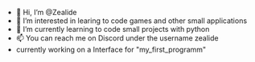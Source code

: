 - 👋 Hi, I’m @Zealide
- 👀 I’m interested in learing to code games and other small applications
- 🌱 I’m currently learning to code small projects with python
- 📫 You can reach me on Discord under the username zealide
- currently working on a Interface for "my_first_programm"
<!---
Zealide/Zealide is a ✨ special ✨ repository because its `README.md` (this file) appears on your GitHub profile.
You can click the Preview link to take a look at your changes.
--->
